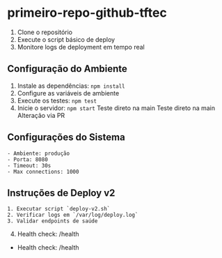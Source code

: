 # primeiro-repo-github-tftec

1. Clone o repositório
2. Execute o script básico de deploy
3. Monitore logs de deployment em tempo real

## Configuração do Ambiente
1. Instale as dependências: `npm install`
2. Configure as variáveis de ambiente
3. Execute os testes: `npm test`
4. Inicie o servidor: `npm start`
Teste direto na main
Teste direto na main
Alteração via PR

## Configurações do Sistema
	- Ambiente: produção
	- Porta: 8080
	- Timeout: 30s
	- Max connections: 1000

## Instruções de Deploy v2
	1. Executar script `deploy-v2.sh`
	2. Verificar logs em `/var/log/deploy.log`
	3. Validar endpoints de saúde
  4. Health check: /health
- Health check: /health

